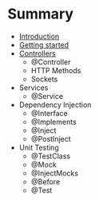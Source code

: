 # Summary

* [Introduction](README.md)
* [Getting started](getting_started.md)
* [Controllers](controllers.md)
  * @Controller
  * HTTP Methods
  * Sockets
* Services
  * @Service
* Dependency Injection
  * @Interface
  * @Implements
  * @Inject
  * @PostInject
* Unit Testing
  * @TestClass
  * @Mock
  * @InjectMocks
  * @Before
  * @Test

